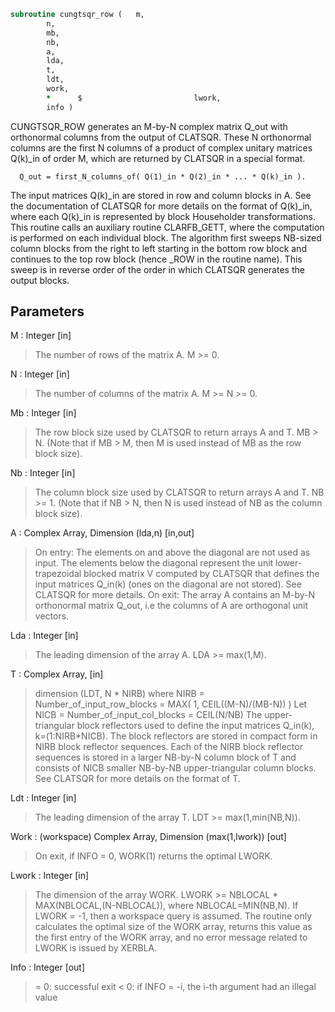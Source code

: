 ```fortran
subroutine cungtsqr_row	(	m,
		n,
		mb,
		nb,
		a,
		lda,
		t,
		ldt,
		work,
		*      $                         lwork,
		info )
```

 CUNGTSQR_ROW generates an M-by-N complex matrix Q_out with
 orthonormal columns from the output of CLATSQR. These N orthonormal
 columns are the first N columns of a product of complex unitary
 matrices Q(k)_in of order M, which are returned by CLATSQR in
 a special format.

      Q_out = first_N_columns_of( Q(1)_in * Q(2)_in * ... * Q(k)_in ).

 The input matrices Q(k)_in are stored in row and column blocks in A.
 See the documentation of CLATSQR for more details on the format of
 Q(k)_in, where each Q(k)_in is represented by block Householder
 transformations. This routine calls an auxiliary routine CLARFB_GETT,
 where the computation is performed on each individual block. The
 algorithm first sweeps NB-sized column blocks from the right to left
 starting in the bottom row block and continues to the top row block
 (hence _ROW in the routine name). This sweep is in reverse order of
 the order in which CLATSQR generates the output blocks.

## Parameters
M : Integer [in]
> The number of rows of the matrix A.  M >= 0.

N : Integer [in]
> The number of columns of the matrix A. M >= N >= 0.

Mb : Integer [in]
> The row block size used by CLATSQR to return
> arrays A and T. MB > N.
> (Note that if MB > M, then M is used instead of MB
> as the row block size).

Nb : Integer [in]
> The column block size used by CLATSQR to return
> arrays A and T. NB >= 1.
> (Note that if NB > N, then N is used instead of NB
> as the column block size).

A : Complex Array, Dimension (lda,n) [in,out]
> On entry:
> The elements on and above the diagonal are not used as
> input. The elements below the diagonal represent the unit
> lower-trapezoidal blocked matrix V computed by CLATSQR
> that defines the input matrices Q_in(k) (ones on the
> diagonal are not stored). See CLATSQR for more details.
> On exit:
> The array A contains an M-by-N orthonormal matrix Q_out,
> i.e the columns of A are orthogonal unit vectors.

Lda : Integer [in]
> The leading dimension of the array A.  LDA >= max(1,M).

T : Complex Array, [in]
> dimension (LDT, N * NIRB)
> where NIRB = Number_of_input_row_blocks
> = MAX( 1, CEIL((M-N)/(MB-N)) )
> Let NICB = Number_of_input_col_blocks
> = CEIL(N/NB)
> The upper-triangular block reflectors used to define the
> input matrices Q_in(k), k=(1:NIRB*NICB). The block
> reflectors are stored in compact form in NIRB block
> reflector sequences. Each of the NIRB block reflector
> sequences is stored in a larger NB-by-N column block of T
> and consists of NICB smaller NB-by-NB upper-triangular
> column blocks. See CLATSQR for more details on the format
> of T.

Ldt : Integer [in]
> The leading dimension of the array T.
> LDT >= max(1,min(NB,N)).

Work : (workspace) Complex Array, Dimension (max(1,lwork)) [out]
> On exit, if INFO = 0, WORK(1) returns the optimal LWORK.

Lwork : Integer [in]
> The dimension of the array WORK.
> LWORK >= NBLOCAL * MAX(NBLOCAL,(N-NBLOCAL)),
> where NBLOCAL=MIN(NB,N).
> If LWORK = -1, then a workspace query is assumed.
> The routine only calculates the optimal size of the WORK
> array, returns this value as the first entry of the WORK
> array, and no error message related to LWORK is issued
> by XERBLA.

Info : Integer [out]
> = 0:  successful exit
> < 0:  if INFO = -i, the i-th argument had an illegal value

